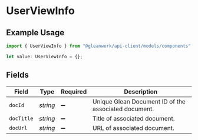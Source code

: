 # UserViewInfo

## Example Usage

```typescript
import { UserViewInfo } from "@gleanwork/api-client/models/components";

let value: UserViewInfo = {};
```

## Fields

| Field                                                | Type                                                 | Required                                             | Description                                          |
| ---------------------------------------------------- | ---------------------------------------------------- | ---------------------------------------------------- | ---------------------------------------------------- |
| `docId`                                              | *string*                                             | :heavy_minus_sign:                                   | Unique Glean Document ID of the associated document. |
| `docTitle`                                           | *string*                                             | :heavy_minus_sign:                                   | Title of associated document.                        |
| `docUrl`                                             | *string*                                             | :heavy_minus_sign:                                   | URL of associated document.                          |